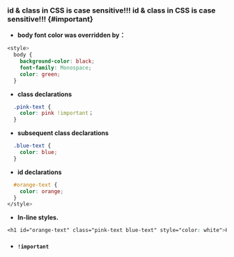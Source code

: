 ### id & class in CSS is case sensitive!!!        id & class in CSS is case sensitive!!! {#important}

* **body font color was overridden by：**

```css
<style>
  body {
    background-color: black;
    font-family: Monospace;
    color: green;
  }
```

* **class declarations**

```css
  .pink-text {
    color: pink !important；
  }
```

* **subsequent class declarations**

```css
  .blue-text {
    color: blue;
  }
```

* **id declarations**

```css
  #orange-text {
    color: orange;
  }
</style>
```

* **In-line styles.**

```css
<h1 id="orange-text" class="pink-text blue-text" style="color: white">Hello World!</h1>
```

* #### `!important`



